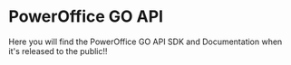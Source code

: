# PowerOffice GO API

Here you will find the PowerOffice GO API SDK and Documentation when it's released to the public!!
